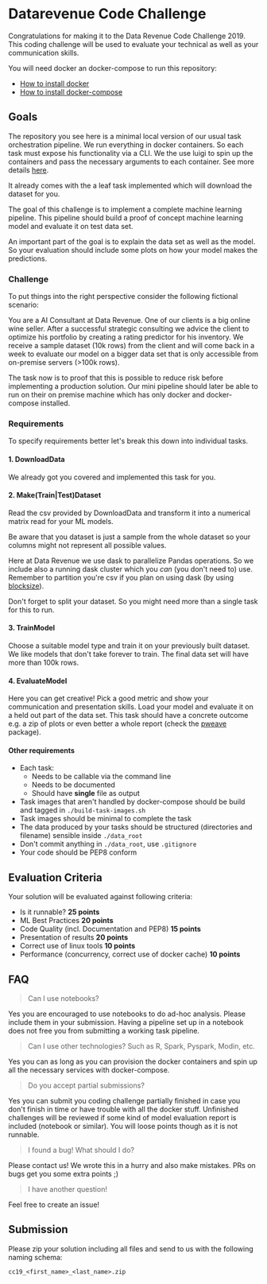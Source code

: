 # Datarevenue Code Challenge

Congratulations for making it to the Data Revenue Code Challenge 2019. This coding challenge will be used to evaluate your technical as well as your communication skills.

You will need docker an docker-compose to run this repository: 

* [How to install docker](https://docs.docker.com/engine/installation/)
* [How to install docker-compose](https://docs.docker.com/compose/install/)

## Goals
The repository you see here is a minimal local version of our usual task orchestration pipeline. We run everything in docker containers. So each task must expose his functionality via a CLI. We the use luigi to spin up the containers and pass the necessary arguments to each container. See more details [here](https://www.datarevenue.com/en/blog/how-to-scale-your-machine-learning-pipeline).

It already comes with the a leaf task implemented which will download the dataset for you.

The goal of this challenge is to implement a complete machine learning pipeline. This pipeline should build a proof of concept machine learning model and evaluate it on test data set.

An important part of the goal is to explain the data set as well as the model. So your evaluation should include some plots on how your model makes the predictions.

### Challenge
To put things into the right perspective consider the following fictional scenario: 

You are a AI Consultant at Data Revenue. One of our clients is a big online wine seller. After a successful strategic consulting we advice the client to optimize his portfolio by creating a rating predictor for his inventory. We receive a sample dataset (10k rows) from the client and will come back in a week to evaluate our model on a bigger data set that is only accessible from on-premise servers (>100k rows).

The task now is to proof that this is possible to reduce risk before implementing a production solution. Our mini pipeline should later be able to run on their on premise machine which has only docker and docker-compose installed.

### Requirements

To specify requirements better let's break this down into individual tasks.

#### 1. DownloadData
We already got you covered and implemented this task for you.

#### 2. Make(Train|Test)Dataset
Read the csv provided by DownloadData and transform it into a numerical matrix read for your ML models. 

Be aware that you dataset is just a sample from the whole dataset so your columns might not represent all possible values. 

Here at Data Revenue we use dask to parallelize Pandas operations. So we include also a running dask cluster which you *can* (you don't need to) use. Remember to partition you're csv if you plan on using dask (by using [blocksize](http://docs.dask.org/en/latest/dataframe-api.html#dask.dataframe.read_csv)).

Don't forget to split your dataset. So you might need more than a single task for this to run.

#### 3. TrainModel
Choose a suitable model type and train it on your previously built dataset. We like models that don't take forever to train. The final data set will have more than 100k rows.

#### 4. EvaluateModel
Here you can get creative! Pick a good metric and show your communication and presentation skills. Load your model and evaluate it on a held out part of the data set. This task should have a concrete outcome e.g. a zip of plots or even better a whole report (check the [pweave](http://mpastell.com/pweave/) package).

#### Other requirements
- Each task:
    - Needs to be callable via the command line
    - Needs to be documented
    - Should have **single** file as output
- Task images that aren't handled by docker-compose should be build and tagged in `./build-task-images.sh`
- Task images should be minimal to complete the task
- The data produced by your tasks should be structured (directories and filename) sensible inside `./data_root`
- Don't commit anything in `./data_root`, use `.gitignore`
- Your code should be PEP8 conform


## Evaluation Criteria
Your solution will be evaluated against following criteria:

* Is it runnable? **25 points**
* ML Best Practices **20 points**
* Code Quality (incl. Documentation and PEP8) **15 points**
* Presentation of results **20 points**
* Correct use of linux tools **10 points**
* Performance (concurrency, correct use of docker cache) **10 points**

## FAQ

> Can I use notebooks?

Yes you are encouraged to use notebooks to do ad-hoc analysis. Please include them in your submission. Having a pipeline set up in a notebook does not free you from submitting a working task pipeline.

> Can I use other technologies? Such as R, Spark, Pyspark, Modin, etc.

Yes you can as long as you can provision the docker containers and spin up all the necessary services with docker-compose.

> Do you accept partial submissions?

Yes you can submit you coding challenge partially finished in case you don't finish in time or have trouble with all the docker stuff. Unfinished challenges will be reviewed if some kind of model evaluation report is included (notebook or similar). You will loose points though as it is not runnable.

> I found a bug! What should I do?

Please contact us! We wrote this in a hurry and also make mistakes. PRs on bugs get you some extra points ;)

> I have another question!

Feel free to create an issue!


## Submission
Please zip your solution including all files and send to us with
the following naming schema:
```
cc19_<first_name>_<last_name>.zip
```

